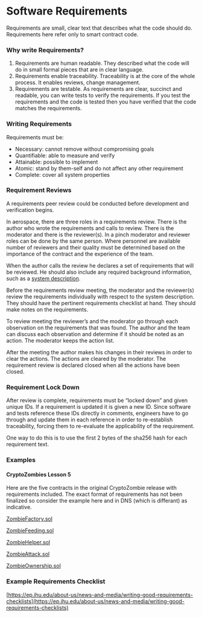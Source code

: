# Software Requirements

Requirements are small, clear text that describes what the code should do. Requirements here refer only to smart contract code.

### Why write Requirements?

1. Requirements are human readable. They described what the code will do in small formal pieces that are in clear language.
2. Requirements enable traceability. Traceability is at the core of the whole process. It enables reviews, change management.
3. Requirements are testable.  As requirements are clear, succinct and readable, you can write tests to verify the requirements. If you test the requirements and the code is tested then you have verified that the code matches the requirements.

### Writing Requirements

Requirements must be:

* Necessary: cannot remove without compromising goals
* Quantifiable: able to measure and verify
* Attainable: possible to implement
* Atomic: stand by them-self and do not affect any other requirement
* Complete: cover all system properties

### Requirement Reviews

A requirements peer review could be conducted before development and verification begins.

In aerospace, there are three roles in a requirements review. There is the author who wrote the requirements and calls to review. There is the moderator and there is the reviewer\(s\). In a pinch moderator and reviewer roles can be done by the same person.  Where personnel are available number of reviewers and their quality must be determined based on the importance of the contract and the experience of the team.

When the author calls the review he declares a set of requirements that will be reviewed. He should also include any required background information, such as a [system description](https://drive.google.com/open?id=19iwgv3oZeB0FYL5VRZvVq9i_PIffnZc0NGEFDV3w1v4).

Before the requirements review meeting, the moderator and the reviewer\(s\) review the requirements individually with respect to the system description. They should have the pertinent requirements checklist at hand. They should make notes on the requirements.

To review meeting the reviewer’s and the moderator go through each observation on the requirements that was found. The author and the team can discuss each observation and determine if it should be noted as an action. The moderator keeps the action list.

After the meeting the author makes his changes in their reviews in order to clear the actions. The actions are cleared by the moderator. The requirement review is declared closed when all the actions have been closed.

### **Requirement Lock Down**

After review is complete, requirements must be “locked down” and given unique IDs. If a requirement is updated it is given a new ID. Since software and tests reference these IDs directly in comments, engineers have to go through and update them in each reference in order to re-establish traceability, forcing them to re-evaluate the applicability of the requirement. 

One way to do this is to use the first 2 bytes of the sha256 hash for each requirement text.

### Examples

#### CryptoZombies Lesson 5

Here are the five contracts in the original CryptoZombie release with requirements included.  The exact format of requirements has not been finalized so consider the example here and in DNS \(which is differant\) as indicative.

[ZombieFactory.sol](https://github.com/SecurEth/CryptoZombiesT2/blob/master/Lesson5/contracts/ZombieFactory.sol)

[ZombieFeeding.sol](https://github.com/SecurEth/CryptoZombiesT2/blob/master/Lesson5/contracts/ZombieFeeding.sol)

[ZombieHelper.sol](https://github.com/SecurEth/CryptoZombiesT2/blob/master/Lesson5/contracts/ZombieHelper.sol)

[ZombieAttack.sol](https://github.com/SecurEth/CryptoZombiesT2/blob/master/Lesson5/contracts/ZombieAttack.sol)

[ZombieOwnership.sol](https://github.com/SecurEth/CryptoZombiesT2/blob/master/Lesson5/contracts/ZombieOwnership.sol)

### Example Requirements Checklist

[https://ep.jhu.edu/about-us/news-and-media/writing-good-requirements-checklists](https://ep.jhu.edu/about-us/news-and-media/writing-good-requirements-checklists)

